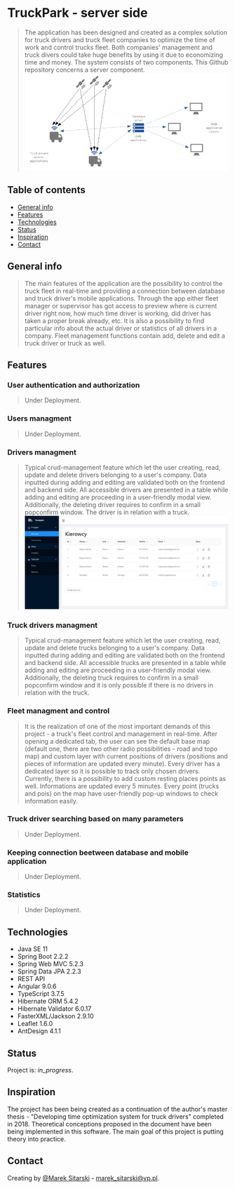 # TruckPark - server side
> The application has been designed and created as a complex solution for truck drivers and truck fleet companies to optimize the time of work and control trucks fleet. Both companies' management and truck divers could take huge benefits by using it due to economizing time and money. The system consists of two components. This Github repository concerns a server component.
![TruckPark - server side](./doc/system_schema.png) 
## Table of contents
* [General info](#general-info)
* [Features](#features)
* [Technologies](#technologies)
* [Status](#status)
* [Inspiration](#inspiration)
* [Contact](#contact)

## General info
> The main features of the application are the possibility to control the truck fleet in real-time and providing a connection between database and truck driver's mobile applications. Through the app either fleet manager or supervisor has got access to preview where is current driver right now, how much time driver is working, did driver has taken a proper break already, etc. It is also a possibility to find particular info about the actual driver or statistics of all drivers in a company. Fleet management functions contain add, delete and edit a truck driver or truck as well.

## Features

### User authentication and authorization
>Under Deployment.
### Users managment
>Under Deployment.
### Drivers managment
> Typical crud-management feature which let the user creating, read, update and delete drivers belonging to a user's company. Data inputted during adding and editing are validated both on the frontend and backend side. All accessible drivers are presented in a table while adding and editing are proceeding in a user-friendly modal view. Additionally, the deleting driver requires to confirm in a small popconfirm window. The driver is in relation with a truck.
![Drivers managment](./doc/drivers_management_preview_table.png) 
### Truck drivers managment
> Typical crud-management feature which let the user creating, read, update and delete trucks belonging to a user's company. Data inputted during adding and editing are validated both on the frontend and backend side. All accessible trucks are presented in a table while adding and editing are proceeding in a user-friendly modal view. Additionally, the deleting truck requires to confirm in a small popconfirm window and it is only possible if there is no drivers in relation with the truck. 
### Fleet managment and control
> It is the realization of one of the most important demands of this project - a truck's fleet control and management in real-time. After opening a dedicated tab, the user can see the default base map (default one, there are two other radio possibilities - road and topo map) and custom layer with current positions of drivers (positions and pieces of information are updated every minute). Every driver has a dedicated layer so it is possible to track only chosen drivers. Currently, there is a possibility to add custom resting places points as well. Informations are updated every 5 minutes. Every point (trucks and pois) on the map have user-friendly pop-up windows to check information easily.     
### Truck driver searching based on many parameters
>Under Deployment.
### Keeping connection beetween database and mobile application
>Under Deployment.
### Statistics
>Under Deployment.

## Technologies
* Java SE 11
* Spring Boot 2.2.2
* Spring Web MVC 5.2.3
* Spring Data JPA 2.2.3
* REST API
* Angular 9.0.6
* TypeScript 3.7.5
* Hibernate ORM 5.4.2
* Hibernate Validator 6.0.17
* FasterXML/Jackson 2.9.10
* Leaflet 1.6.0
* AntDesign 4.1.1

## Status
Project is: _in_progress_.

## Inspiration
The project has been being created as a continuation of the author's master thesis - "Developing time optimization system for truck drivers" completed in 2018. Theoretical conceptions proposed in the document have been being implemented in this software. The main goal of this project is putting theory into practice.

## Contact
Creating by [@Marek Sitarski](https://pl.linkedin.com/in/marek-sitarski) - marek_sitarski@vp.pl. 


